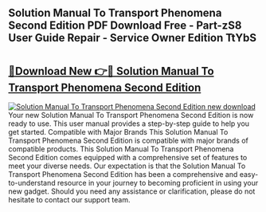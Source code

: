 ## Solution Manual To Transport Phenomena Second Edition PDF Download Free - Part-zS8 User Guide Repair - Service Owner Edition TtYbS

# <h2><a href="http://bc54273.oget.top/?id=Solution+Manual+To+Transport+Phenomena+Second+Edition">🔗Download New 👉🔴 Solution Manual To Transport Phenomena Second Edition</a></h2>

[![Solution Manual To Transport Phenomena Second Edition new download](https://i.imgur.com/5g1atiW.png)](http://bc54273.oget.top/?id=Solution+Manual+To+Transport+Phenomena+Second+Edition)
Your new Solution Manual To Transport Phenomena Second Edition is now ready to use. This user manual provides a step-by-step guide to help you get started. Compatible with Major Brands This Solution Manual To Transport Phenomena Second Edition is compatible with major brands of compatible products. This Solution Manual To Transport Phenomena Second Edition comes equipped with a comprehensive set of features to meet your diverse needs. Our expectation is that the Solution Manual To Transport Phenomena Second Edition has been a comprehensive and easy-to-understand resource in your journey to becoming proficient in using your new gadget. Should you need any assistance or clarification, please do not hesitate to contact our support team.
